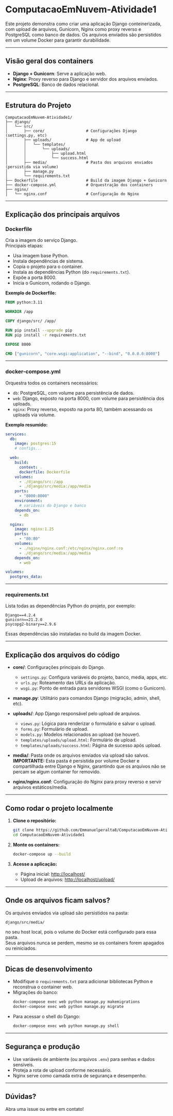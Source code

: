 # ComputacaoEmNuvem-Atividade1

Este projeto demonstra como criar uma aplicação Django conteinerizada, com upload de arquivos, Gunicorn, Nginx como proxy reverso e PostgreSQL como banco de dados. Os arquivos enviados são persistidos em um volume Docker para garantir durabilidade.

---

## Visão geral dos containers

- **Django + Gunicorn**: Serve a aplicação web.
- **Nginx**: Proxy reverso para Django e servidor dos arquivos enviados.
- **PostgreSQL**: Banco de dados relacional.

---

## Estrutura do Projeto

```
ComputacaoEmNuvem-Atividade1/
├── django/
│   └── src/
│       ├── core/                  # Configurações Django (settings.py, etc)
│       ├── uploads/               # App de upload
│       │   └── templates/
│       │       └── uploads/
│       │           ├── upload.html
│       │           └── success.html
│       ├── media/                 # Pasta dos arquivos enviados (persistida via volume)
│       ├── manage.py
│       └── requirements.txt
├── Dockerfile                     # Build da imagem Django + Gunicorn
├── docker-compose.yml             # Orquestração dos containers
├── nginx/
│   └── nginx.conf                 # Configuração do Nginx
```

---

## Explicação dos principais arquivos

### Dockerfile

Cria a imagem do serviço Django.  
Principais etapas:
- Usa imagem base Python.
- Instala dependências de sistema.
- Copia o projeto para o container.
- Instala as dependências Python (do `requirements.txt`).
- Expõe a porta 8000.
- Inicia o Gunicorn, rodando o Django.

**Exemplo de Dockerfile:**
```dockerfile
FROM python:3.11

WORKDIR /app

COPY django/src/ /app/

RUN pip install --upgrade pip
RUN pip install -r requirements.txt

EXPOSE 8000

CMD ["gunicorn", "core.wsgi:application", "--bind", "0.0.0.0:8000"]
```

---

### docker-compose.yml

Orquestra todos os containers necessários:
- `db`: PostgreSQL, com volume para persistência de dados.
- `web`: Django, exposto na porta 8000, com volume para persistência dos uploads.
- `nginx`: Proxy reverso, exposto na porta 80, também acessando os uploads via volume.

**Exemplo resumido:**
```yaml
services:
  db:
    image: postgres:15
    # configs...

  web:
    build:
      context: .
      dockerfile: Dockerfile
    volumes:
      - ./django/src:/app
      - ./django/src/media:/app/media
    ports:
      - "8000:8000"
    environment:
      # variáveis do Django e banco
    depends_on:
      - db

  nginx:
    image: nginx:1.25
    ports:
      - "80:80"
    volumes:
      - ./nginx/nginx.conf:/etc/nginx/nginx.conf:ro
      - ./django/src/media:/app/media
    depends_on:
      - web

volumes:
  postgres_data:
```

---

### requirements.txt

Lista todas as dependências Python do projeto, por exemplo:
```
Django==4.2.4
gunicorn==21.2.0
psycopg2-binary==2.9.6
```
Essas dependências são instaladas no build da imagem Docker.

---

## Explicação dos arquivos do código

- **core/**: Configurações principais do Django.
  - `settings.py`: Configura variáveis do projeto, banco, media, apps, etc.
  - `urls.py`: Roteamento das URLs da aplicação.
  - `wsgi.py`: Ponto de entrada para servidores WSGI (como o Gunicorn).

- **manage.py**: Utilitário para comandos Django (migração, admin, shell, etc).

- **uploads/**: App Django responsável pelo upload de arquivos.
  - `views.py`: Lógica para renderizar o formulário e salvar o upload.
  - `forms.py`: Formulário de upload.
  - `models.py`: Modelos relacionados ao upload (se houver).
  - `templates/uploads/upload.html`: Formulário de upload.
  - `templates/uploads/success.html`: Página de sucesso após upload.

- **media/**: Pasta onde os arquivos enviados via upload são salvos.  
  **IMPORTANTE:** Esta pasta é persistida por volume Docker e compartilhada entre Django e Nginx, garantindo que os arquivos não se percam se algum container for removido.

- **nginx/nginx.conf**: Configuração do Nginx para proxy reverso e servir arquivos estáticos/media.

---

## Como rodar o projeto localmente

1. **Clone o repositório:**
   ```sh
   git clone https://github.com/Emmanuelperalta8/ComputacaoEmNuvem-Atividade1.git
   cd ComputacaoEmNuvem-Atividade1
   ```

2. **Monte os containers:**
   ```sh
   docker-compose up --build
   ```

3. **Acesse a aplicação:**
   - Página inicial: [http://localhost/](http://localhost/)
   - Upload de arquivos: [http://localhost/upload/](http://localhost/upload/)

---

## Onde os arquivos ficam salvos?

Os arquivos enviados via upload são persistidos na pasta:
```
django/src/media/
```
no seu host local, pois o volume do Docker está configurado para essa pasta.  
Seus arquivos nunca se perdem, mesmo se os containers forem apagados ou reiniciados.

---

## Dicas de desenvolvimento

- Modifique o `requirements.txt` para adicionar bibliotecas Python e reconstrua o container web.
- Migrações do banco:
  ```sh
  docker-compose exec web python manage.py makemigrations
  docker-compose exec web python manage.py migrate
  ```
- Para acessar o shell do Django:
  ```sh
  docker-compose exec web python manage.py shell
  ```

---

## Segurança e produção

- Use variáveis de ambiente (ou arquivos `.env`) para senhas e dados sensíveis.
- Proteja a rota de upload conforme necessário.
- Nginx serve como camada extra de segurança e desempenho.

---

## Dúvidas?

Abra uma issue ou entre em contato!
